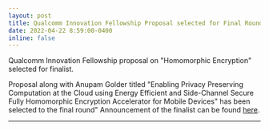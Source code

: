 ```yaml
---
layout: post
title: Qualcomm Innovation Fellowship Proposal selected for Final Round
date: 2022-04-22 8:59:00-0400
inline: false
---
```


Qualcomm Innovation Fellowship proposal on "Homomorphic Encryption" selected for finalist.

Proposal along with Anupam Golder titled "Enabling Privacy Preserving Computation at the Cloud using Energy Efficient and Side-Channel Secure Fully Homomorphic Encryption Accelerator for Mobile Devices" has been selected to the final round"
Announcement of the finalist can be found [here](https://www.qualcomm.com/research/university-relations/innovation-fellowship/finalists).

*** 

